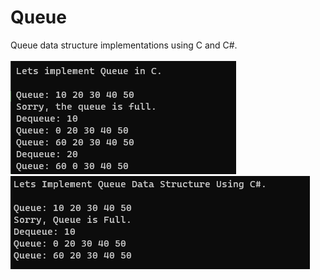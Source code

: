 # Queue
Queue data structure implementations using C and C#.
</br>
</br>
![](outputinc.png) 
![](output.png)

